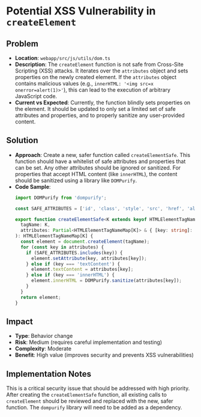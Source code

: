 # Potential XSS Vulnerability in `createElement`

## Problem
- **Location**: `webapp/src/js/utils/dom.ts`
- **Description**: The `createElement` function is not safe from Cross-Site Scripting (XSS) attacks. It iterates over the `attributes` object and sets properties on the newly created element. If the `attributes` object contains malicious values (e.g., `innerHTML: '<img src=x onerror=alert(1)>'`), this can lead to the execution of arbitrary JavaScript code.
- **Current vs Expected**: Currently, the function blindly sets properties on the element. It should be updated to only set a limited set of safe attributes and properties, and to properly sanitize any user-provided content.

## Solution
- **Approach**: Create a new, safer function called `createElementSafe`. This function should have a whitelist of safe attributes and properties that can be set. Any other attributes should be ignored or sanitized. For properties that accept HTML content (like `innerHTML`), the content should be sanitized using a library like `DOMPurify`.
- **Code Sample**:
  ```typescript
  import DOMPurify from 'dompurify';

  const SAFE_ATTRIBUTES = ['id', 'class', 'style', 'src', 'href', 'alt', 'title'];

  export function createElementSafe<K extends keyof HTMLElementTagNameMap>(
    tagName: K,
    attributes: Partial<HTMLElementTagNameMap[K]> & { [key: string]: any } = {}
  ): HTMLElementTagNameMap[K] {
    const element = document.createElement(tagName);
    for (const key in attributes) {
      if (SAFE_ATTRIBUTES.includes(key)) {
        element.setAttribute(key, attributes[key]);
      } else if (key === 'textContent') {
        element.textContent = attributes[key];
      } else if (key === 'innerHTML') {
        element.innerHTML = DOMPurify.sanitize(attributes[key]);
      }
    }
    return element;
  }
  ```

## Impact
- **Type**: Behavior change
- **Risk**: Medium (requires careful implementation and testing)
- **Complexity**: Moderate
- **Benefit**: High value (improves security and prevents XSS vulnerabilities)

## Implementation Notes
This is a critical security issue that should be addressed with high priority. After creating the `createElementSafe` function, all existing calls to `createElement` should be reviewed and replaced with the new, safer function. The `dompurify` library will need to be added as a dependency.